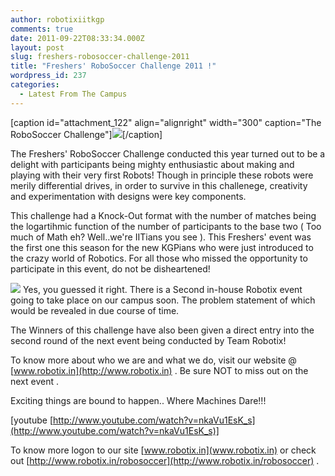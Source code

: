 ```yaml
---
author: robotixiitkgp
comments: true
date: 2011-09-22T08:33:34.000Z
layout: post
slug: freshers-robosoccer-challenge-2011
title: "Freshers' RoboSoccer Challenge 2011 !"
wordpress_id: 237
categories:
  - Latest From The Campus
---
```


[caption id="attachment_122" align="alignright" width="300" caption="The RoboSoccer Challenge"]![](http://robotix.in/blog/wp-content/uploads/2011/09/rs6.jpg)[/caption]

The Freshers' RoboSoccer Challenge conducted this year turned out  to be a delight with participants being mighty enthusiastic about making  and playing with their very first Robots! Though in principle these robots were merily differential drives, in order to survive in this challenege, creativity and experimentation with designs were key components.

This challenge had a Knock-Out format with the number of matches being the logartihmic function of the number of participants to the base two ( Too much of Math eh? Well..we're IITians you see ). This Freshers' event was the first one this season for the new KGPians who were just introduced to the crazy world of Robotics.  For all those who missed the opportunity to participate in this event, do not be disheartened!

![](http://robotix.in/blog/wp-content/uploads/2011/09/robosoc1.jpg?w=300) Yes, you  guessed it right. There is a  Second in-house Robotix event going to take place on our campus soon. The problem statement of which would be revealed in due course of time.

The Winners of this challenge have also been given a direct entry into the second round of the next event being conducted by Team Robotix!

To know more about who we are and what we do, visit our website @ [www.robotix.in](http://www.robotix.in) . Be sure NOT to miss out on the next event .

Exciting things are bound to happen..  Where Machines  Dare!!!

[youtube [http://www.youtube.com/watch?v=nkaVu1EsK_s](http://www.youtube.com/watch?v=nkaVu1EsK_s)]

To know more logon to our site [www.robotix.in](www.robotix.in) or check out [http://www.robotix.in/robosoccer](http://www.robotix.in/robosoccer) .
